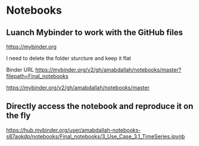 # Notebooks

## Luanch Mybinder to work with the GitHub files  
https://mybinder.org

I need to delete the folder sturcture and keep it flat 

Binder URL
https://mybinder.org/v2/gh/amabdallah/notebooks/master?filepath=Final_notebooks

https://mybinder.org/v2/gh/amabdallah/notebooks/master



## Directly access the notebook and reproduce it on the fly   

https://hub.mybinder.org/user/amabdallah-notebooks-s87aokdp/notebooks/Final_notebooks/3_Use_Case_3.1_TimeSeries.ipynb


